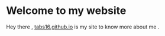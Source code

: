 # Welcome to my website
Hey there , [tabs16.github.io](https://tabs16.github.io/) is my site to know more about me .
